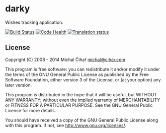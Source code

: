 darky
=====

Wishes tracking application.

[![Build Status](https://travis-ci.org/nijel/darky.svg?branch=master)](https://travis-ci.org/nijel/darky)
[![Code Health](https://landscape.io/github/nijel/darky/master/landscape.png)](https://landscape.io/github/nijel/darky/master)
[![Translation status](https://hosted.weblate.org/widgets/darky/-/shields-badge.svg)](https://hosted.weblate.org/engage/darky/?utm_source=widget)

License
-------

Copyright (C) 2008 - 2014 Michal Čihař michal@cihar.com

This program is free software: you can redistribute it and/or modify it under
the terms of the GNU General Public License as published by the Free Software
Foundation, either version 3 of the License, or (at your option) any later
version.

This program is distributed in the hope that it will be useful, but WITHOUT ANY
WARRANTY; without even the implied warranty of MERCHANTABILITY or FITNESS FOR A
PARTICULAR PURPOSE. See the GNU General Public License for more details.

You should have received a copy of the GNU General Public License along with
this program. If not, see http://www.gnu.org/licenses/.
